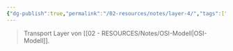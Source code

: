 ```yaml
---
{"dg-publish":true,"permalink":"/02-resources/notes/layer-4/","tags":["netzwerk"],"noteIcon":"","updated":"2024-07-10T14:54:08.000+02:00"}
---
```


> Transport Layer von [[02 - RESOURCES/Notes/OSI-Modell\|OSI-Modell]].
